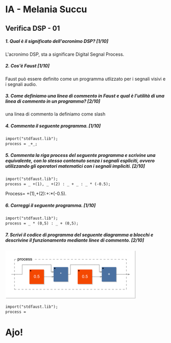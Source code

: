 # IA - Melania Succu

## Verifica DSP - 01

##### 1. Qual è il significato dell'acronimo _DSP_? [1/10]
      
L'acronimo DSP, sta a significare Digital Segnal Process.

##### 2. Cos'è _Faust_ [1/10]

Faust può essere definito come un programma utlizzato per i segnali visivi e i segnali audio.

##### 3. Come definiamo una linea di commento in _Faust_ e qual è l'utilità di una linea di commento in un programma? [2/10]

una linea di commento la definiamo come slash

##### 4. Commenta il seguente programma. [1/10]

```
import("stdfaust.lib");
process = _+_;
```


##### 5. Commenta la riga _process_ del seguente programma e scrivine una equivalente, con lo stesso contenuto senza i segnali espliciti, ovvero utilizzando gli operatori matematici con i segnali impliciti. [2/10]

```
import("stdfaust.lib");
process = _ +(1), _ +(2) : _ + _ : _ * (-0.5);
```
Process= +(1),+(2):+:*(-0.5).

##### 6. Correggi il seguente programma. [1/10]

```
import("stdfaust.lib");
process = _ * (0,5) : _ + (0,5);
```

##### 7. Scrivi il codice di programma del seguente diagramma a blocchi e descrivine il funzionamento mediante linee di commento. [2/10]

![due operatori in serie](https://github.com/LSSN/2019-05-24-1A-VERIFICA/blob/master/process.png)

```
import("stdfaust.lib");
process =
```


# Ajo!
